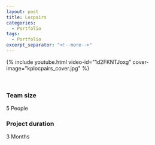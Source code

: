 ```yaml
---
layout: post
title: Locpairs
categories:
  - Portfolio
tags:
  - Portfolio
excerpt_separator: "<!--more-->"
---
```


{% include youtube.html video-id="1d2FKNTJoxg" cover-image="kplocpairs_cover.jpg" %}

 ឵឵
<!--more-->

### Team size
5 People

### Project duration
3 Months